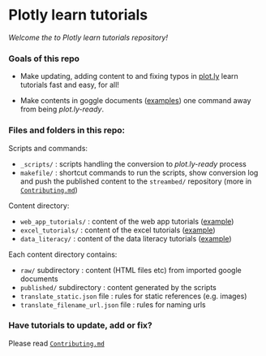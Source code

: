 # Plotly learn tutorials

*Welcome the to Plotly learn tutorials repository!*

### Goals of this repo

- Make updating, adding content to and fixing typos in
  [plot.ly](https://plot/ly/learn) learn tutorials fast and easy, for all!

- Make contents in goggle documents
  ([examples](https://drive.google.com/a/plot.ly/#folders/0B2KhXoOOCkxHdmpmdkNpNEE5WEU))
  one command away from being *plot.ly-ready*.

### Files and folders in this repo:

Scripts and commands:

- `_scripts/` : scripts handling the conversion to *plot.ly-ready* process
- `makefile/` : shortcut commands to run the scripts, show conversion log and
  push the published content to the `streambed/` repository (more in
  [`Contributing.md`](./Contributing.md))

Content directory:

- `web_app_tutorials/` : content of the web app tutorials 
  ([example](https://plot.ly/how-to-make-a-bar-chart-online/))
- `excel_tutorials/` : content of the excel tutorials
  ([example](https://plot.ly/how-to-make-an-area-chart-with-excel/))
- `data_literacy/` : content of the data literacy tutorials 
  ([example](https://plot.ly/box-plot/))

Each content directory contains:

- `raw/` subdirectory : content (HTML files etc) from imported google documents
- `published/` subdirectory : content generated by the scripts
- `translate_static.json` file : rules for static references (e.g. images)
- `translate_filename_url.json` file : rules for naming urls

### Have tutorials to update, add or fix?

Please read [`Contributing.md`](./Contributing.md)
